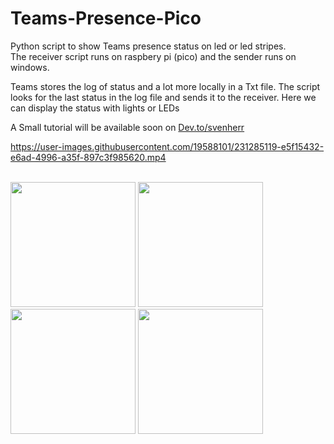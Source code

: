 # Teams-Presence-Pico
Python script to show Teams presence status on led or led stripes.  
The receiver script runs on raspbery pi (pico) and the sender runs on windows.

Teams stores the log of status and a lot more locally in a Txt file.
The script looks for the last status in the log file and sends it to the receiver. 
Here we can display the status with lights or LEDs 

A Small tutorial will be available soon on <a href="https://dev.to/svenherr">Dev.to/svenherr</a>



https://user-images.githubusercontent.com/19588101/231285119-e5f15432-e6ad-4996-a35f-897c3f985620.mp4

<br>
<div>
<img src="https://user-images.githubusercontent.com/19588101/231285427-e08dea2e-92ca-4c2d-8c0b-a242e1d45f50.jpeg" width="200">
<img src="https://user-images.githubusercontent.com/19588101/231286138-dd2c4299-6408-4efd-8a2f-a2eaea79b0ab.jpeg" width="200">
<img src="https://user-images.githubusercontent.com/19588101/231286160-44351bce-fce4-4ad3-b95c-3600f6d83417.jpeg" width="200">
<img src="https://user-images.githubusercontent.com/19588101/231286179-3f5c13a7-a845-45fd-86b4-5ee45ab6fb56.jpeg" width="200">
  </div>
